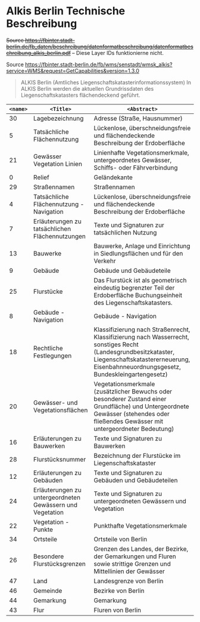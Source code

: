 # Alkis Berlin Technische Beschreibung

~~Source https://fbinter.stadt-berlin.de/fb_daten/beschreibung/datenformatbeschreibung/datenformatbeschreibung_alkis_berlin.pdf~~ – Diese Layer IDs funktionierne nicht.

Source https://fbinter.stadt-berlin.de/fb/wms/senstadt/wmsk_alkis?service=WMS&request=GetCapabilities&version=1.3.0

> ALKIS Berlin (Amtliches Liegenschaftskatasterinformationssystem)</Title>
> In ALKIS Berlin werden die aktuellen Grundrissdaten des Liegenschaftskatasters flächendeckend geführt.

| `<name>` | `<Title>` | `<Abstract>` |
|---|---|---|
| 30 | Lagebezeichnung | Adresse (Straße, Hausnummer) |
| 5 | Tatsächliche Flächennutzung | Lückenlose, überschneidungsfreie und flächendeckende Beschreibung der Erdoberfläche |
| 21 | Gewässer Vegetation Linien | Linienhafte Vegetationsmerkmale, untergeordnetes Gewässer, Schiffs- oder Fährverbindung |
| 0 | Relief | Geländekante |
| 29 | Straßennamen | Straßennamen |
| 4 | Tatsächliche Flächennutzung - Navigation | Lückenlose, überschneidungsfreie und flächendeckende Beschreibung der Erdoberfläche |
| 7 | Erläuterungen zu tatsächlichen Flächennutzungen | Texte und Signaturen zur tatsächlichen Nutzung |
| 13 | Bauwerke | Bauwerke, Anlage und Einrichtung in Siedlungsflächen und für den Verkehr |
| 9 | Gebäude | Gebäude und Gebäudeteile |
| 25 | Flurstücke | Das Flurstück ist als geometrisch eindeutig begrenzter Teil der Erdoberfläche Buchungseinheit des Liegenschaftskatasters. |
| 8 | Gebäude - Navigation | Gebäude - Navigation |
| 18 | Rechtliche Festlegungen | Klassifizierung  nach Straßenrecht, Klassifizierung  nach Wasserrecht, sonstiges Recht (Landesgrundbesitzkataster, Liegenschaftskatastererneuerung, Eisenbahnneuordnungsgesetz, Bundeskleingartengesetz) |
| 20 | Gewässer- und Vegetationsflächen | Vegetationsmerkmale (zusätzlicher Bewuchs oder besonderer Zustand einer Grundfläche) und Untergeordnete Gewässer (stehendes oder fließendes Gewässer mit untergeordneter Bedeutung) |
| 16 | Erläuterungen zu Bauwerken | Texte und Signaturen zu Bauwerken |
| 28 | Flurstücksnummer | Bezeichnung der Flurstücke im Liegenschaftskataster |
| 12 | Erläuterungen zu Gebäuden | Texte und Signaturen zu Gebäuden und Gebäudeteilen |
| 24 | Erläuterungen zu untergeordneten Gewässern und Vegetation | Texte und Signaturen zu untergeordneten Gewässern und Vegetation |
| 22 | Vegetation - Punkte | Punkthafte Vegetationsmerkmale |
| 34 | Ortsteile | Ortsteile von Berlin |
| 26 | Besondere Flurstücksgrenzen | Grenzen des Landes, der Bezirke, der Gemarkungen und Fluren sowie strittige Grenzen und Mittellinien der Gewässer |
| 47 | Land | Landesgrenze von Berlin |
| 46 | Gemeinde | Bezirke von Berlin |
| 44 | Gemarkung | Gemarkung |
| 43 | Flur | Fluren von Berlin |
